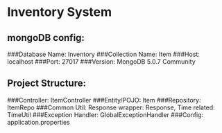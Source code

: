 # Inventory System
## mongoDB config:
###Database Name: Inventory
###Collection Name: Item
###Host: localhost
###Port: 27017
###Version: MongoDB 5.0.7 Community

## Project Structure:
###Controller: ItemController
###Entity/POJO: Item
###Repository: ItemRepo
###Common Util: Response wrapper: Response, Time related: TimeUtil
###Exception Handler: GlobalExceptionHandler
###Config: application.properties
